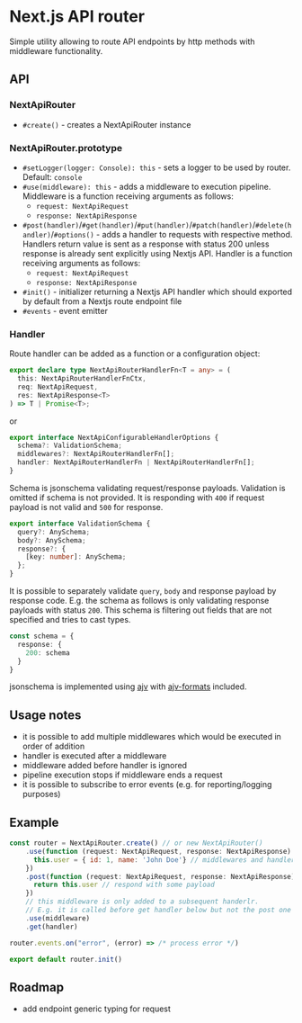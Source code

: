 # Next.js API router

Simple utility allowing to route API endpoints by http methods with middleware functionality.

## API

### NextApiRouter
* `#create()` - creates a NextApiRouter instance
### NextApiRouter.prototype
* `#setLogger(logger: Console): this` - sets a logger to be used by router. Default: `console`
* `#use(middleware): this` - adds a middleware to execution pipeline. Middleware is a function receiving arguments as follows:
  * `request: NextApiRequest` 
  * `response: NextApiResponse`
* `#post(handler)`/`#get(handler)`/`#put(handler)`/`#patch(handler)`/`#delete(handler)`/`#options()` - adds a handler to requests with respective method. Handlers return value is sent as a response with status 200 unless response is already sent explicitly using Nextjs API. Handler is a function receiving arguments as follows:
    * `request: NextApiRequest`
    * `response: NextApiResponse` 
* `#init()` - initializer returning a Nextjs API handler which should exported by default from a Nextjs route endpoint file
* `#events` - event emitter

### Handler
Route handler can be added as a function or a configuration object:

```typescript
export declare type NextApiRouterHandlerFn<T = any> = (
  this: NextApiRouterHandlerFnCtx,
  req: NextApiRequest,
  res: NextApiResponse<T>
) => T | Promise<T>;
```

or

```typescript
export interface NextApiConfigurableHandlerOptions {
  schema?: ValidationSchema;
  middlewares?: NextApiRouterHandlerFn[];
  handler: NextApiRouterHandlerFn | NextApiRouterHandlerFn[];
}
```

Schema is jsonschema validating request/response payloads. Validation is omitted if schema is not provided. It is responding with `400` if request payload is not valid and `500` for response.
```typescript
export interface ValidationSchema {
  query?: AnySchema;
  body?: AnySchema;
  response?: {
    [key: number]: AnySchema;
  };
}
```
It is possible to separately validate `query`, `body` and response payload by response code. E.g. the schema as follows is only validating response payloads with status `200`. This schema is filtering out fields that are not specified and tries to cast types.
```typescript
const schema = {
  response: {
    200: schema
  }
}
```

jsonschema is implemented using [ajv](https://ajv.js.org/) with [ajv-formats](https://www.npmjs.com/package/ajv-formats) included.

## Usage notes
* it is possible to add multiple middlewares which would be executed in order of addition
* handler is executed after a middleware
* middleware added before handler is ignored
* pipeline execution stops if middleware ends a request
* it is possible to subscribe to error events (e.g. for reporting/logging purposes)

## Example

```javascript
const router = NextApiRouter.create() // or new NextApiRouter()
    .use(function (request: NextApiRequest, response: NextApiResponse) { // Add a middleware
      this.user = { id: 1, name: 'John Doe'} // middlewares and handlers share common context
    })
    .post(function (request: NextApiRequest, response: NextApiResponse) {
      return this.user // respond with some payload
    })
    // this middleware is only added to a subsequent handerlr.
    // E.g. it is called before get handler below but not the post one above
    .use(middleware)
    .get(handler)

router.events.on("error", (error) => /* process error */)

export default router.init()
```

## Roadmap

* add endpoint generic typing for request

